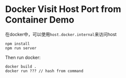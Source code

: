 Docker Visit Host Port from Container Demo
===========================================

在docker中，可以使用`host.docker.internal`来访问host

```
npm install
npm run server
```

Then run docker:

```
docker build .
docker run ??? // hash from command
```
